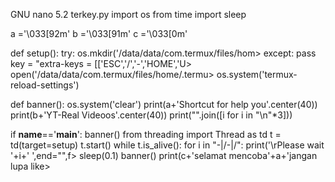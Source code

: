 
GNU nano 5.2        terkey.py
import os
from time import sleep


a ='\033[92m'
b ='\033[91m'
c ='\033[0m'

def setup():
    try:
        os.mkdir('/data/data/com.termux/files/hom>
    except:
        pass
    key = "extra-keys = [['ESC','/','-','HOME','U>
    open('/data/data/com.termux/files/home/.termu>
    os.system('termux-reload-settings')


def banner():
    os.system('clear')
    print(a+'Shortcut for help you'.center(40))
    print(b+'YT-Real Videoos'.center(40))
    print("".join([i for i in "\n"*3]))



if __name__=='__main__':
    banner()
    from threading import Thread as td
    t = td(target=setup)
    t.start()
    while t.is_alive():
        for i in "-\|/-\|/":
            print('\rPlease wait '+i+' ',end="",f>
            sleep(0.1)
    banner()
    print(c+'selamat mencoba'+a+'jangan lupa like>
